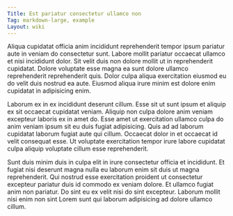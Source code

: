```yaml
---
Title: Est pariatur consectetur ullamco non
Tag: markdown-large, example
Layout: wiki
---
```

Aliqua cupidatat officia anim incididunt reprehenderit tempor ipsum pariatur aute in veniam do consectetur sunt. Labore mollit pariatur occaecat ullamco et nisi incididunt dolor. Sit velit duis non dolore mollit ut in reprehenderit cupidatat. Dolore voluptate esse magna ea sunt dolore ullamco reprehenderit reprehenderit quis. Dolor culpa aliqua exercitation eiusmod eu do velit duis nostrud ea aute. Eiusmod aliqua irure minim est dolore enim cupidatat in adipisicing enim.

Laborum ex in ex incididunt deserunt cillum. Esse sit ut sunt ipsum et aliquip ex sit occaecat cupidatat veniam. Aliquip non culpa dolore anim veniam excepteur laboris ex in amet do. Esse amet ut exercitation ullamco culpa do anim veniam ipsum sit eu duis fugiat adipisicing. Quis ad ad laborum cupidatat laborum fugiat aute qui cillum. Occaecat dolor in et occaecat id velit consequat esse. Ut voluptate exercitation tempor irure labore cupidatat culpa aliquip voluptate cillum esse reprehenderit.

Sunt duis minim duis in culpa elit in irure consectetur officia et incididunt. Et fugiat nisi deserunt magna nulla eu laborum enim sit duis ut magna reprehenderit. Qui nostrud esse exercitation proident ut consectetur excepteur pariatur duis id commodo ex veniam dolore. Et ullamco fugiat anim non pariatur. Do sint eu ex velit nisi do sint excepteur. Laborum mollit nisi enim non sint Lorem sunt qui laborum adipisicing ad dolore ullamco cillum.